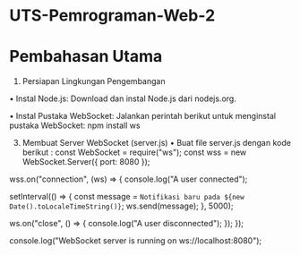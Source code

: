 # UTS-Pemrograman-Web-2
# Pembahasan Utama
1. Persiapan Lingkungan Pengembangan
   
• Instal Node.js: Download dan instal Node.js dari nodejs.org.

• Instal Pustaka WebSocket: Jalankan perintah berikut untuk menginstal pustaka WebSocket:
npm install ws

3. Membuat Server WebSocket (server.js)
• Buat file server.js dengan kode berikut :
const WebSocket = require("ws");
const wss = new WebSocket.Server({ port: 8080 });

wss.on("connection", (ws) => {
  console.log("A user connected");

  setInterval(() => {
    const message = `Notifikasi baru pada ${new Date().toLocaleTimeString()}`;
    ws.send(message);
  }, 5000);

  ws.on("close", () => {
    console.log("A user disconnected");
  });
});

console.log("WebSocket server is running on ws://localhost:8080");
